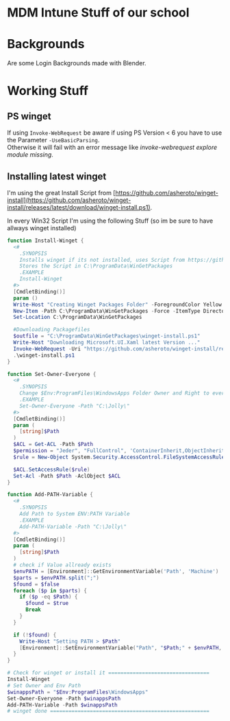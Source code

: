 # MDM Intune Stuff of our school

# Backgrounds

Are some Login Backgrounds made with Blender.

# Working Stuff

## PS winget

If using `Invoke-WebRequest` be aware if using PS Version < 6 you have to use the Parameter `-UseBasicParsing`.  
Otherwise it will fail with an error message like _invoke-webrequest explore module missing_.

## Installing latest winget

I'm using the great Install Script from [https://github.com/asheroto/winget-install](https://github.com/asheroto/winget-install/releases/latest/download/winget-install.ps1).

In every Win32 Script I'm using the following Stuff (so im be sure to have allways winget installed)

```Powershell
function Install-Winget {
  <#
    .SYNOPSIS
    Installs winget if its not installed, uses Script from https://github.com/asheroto/winget-install/releases/latest/download/winget-install.ps1.
    Stores the Script in C:\ProgramData\WinGetPackages
    .EXAMPLE
    Install-Winget
  #>
  [CmdletBinding()]
  param ()
  Write-Host "Creating Winget Packages Folder" -ForegroundColor Yellow
  New-Item -Path C:\ProgramData\WinGetPackages -Force -ItemType Directory | Out-Null
  Set-Location C:\ProgramData\WinGetPackages

  #Downloading Packagefiles
  $outfile = "C:\ProgramData\WinGetPackages\winget-install.ps1"
  Write-Host "Downloading Microsoft.UI.Xaml latest Version ..."
  Invoke-WebRequest -Uri "https://github.com/asheroto/winget-install/releases/latest/download/winget-install.ps1" -OutFile $outfile -UseBasicParsing
  .\winget-install.ps1
}

function Set-Owner-Everyone {
  <#
    .SYNOPSIS
    Change $Env:ProgramFiles\WindowsApps Folder Owner and Right to everyone
    .EXAMPLE
    Set-Owner-Everyone -Path "C:\Jolly\"
  #>
  [CmdletBinding()]
  param (
    [string]$Path
  )
  $ACL = Get-ACL -Path $Path
  $permission = "Jeder", "FullControl", 'ContainerInherit,ObjectInherit', 'None', 'Allow'
  $rule = New-Object System.Security.AccessControl.FileSystemAccessRule $permission

  $ACL.SetAccessRule($rule)
  Set-Acl -Path $Path -AclObject $ACL
}

function Add-PATH-Variable {
  <#
    .SYNOPSIS
    Add Path to System ENV:PATH Variable
    .EXAMPLE
    Add-PATH-Variable -Path "C:\Jolly\"
  #>
  [CmdletBinding()]
  param (
    [string]$Path
  )
  # check if Value allready exists
  $envPATH = [Environment]::GetEnvironmentVariable('Path', 'Machine')
  $parts = $envPATH.split(";")
  $found = $false
  foreach ($p in $parts) {
    if ($p -eq $Path) {
      $found = $true
      Break
    }
  }

  if (!$found) {
    Write-Host "Setting PATH > $Path"
    [Environment]::SetEnvironmentVariable("Path", "$Path;" + $envPATH, [EnvironmentVariableTarget]::Machine)
  }
}

# Check for winget or install it =================================
Install-Winget
# Set Owner and Env Path
$winappsPath = "$Env:ProgramFiles\WindowsApps"
Set-Owner-Everyone -Path $winappsPath
Add-PATH-Variable -Path $winappsPath
# winget done ====================================================
```
